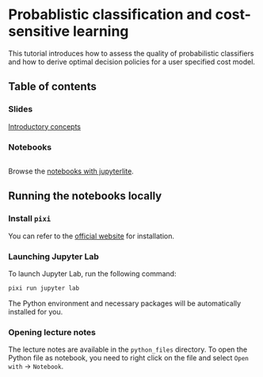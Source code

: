 # Probablistic classification and cost-sensitive learning

This tutorial introduces how to assess the quality of probabilistic classifiers
and how to derive optimal decision policies for a user specified cost model.

## Table of contents

### Slides

[Introductory concepts](https://docs.google.com/presentation/d/1EW3alaVuUKzk8aCWONxpBQQ1LqCmFHNixIwbnfgjuSA/edit?usp=sharing)

### Notebooks

```{tableofcontents}
```

Browse the [notebooks with jupyterlite](/jupyterlite).

## Running the notebooks locally

### Install `pixi`

You can refer to the [official website](https://pixi.sh/latest/#installation) for
installation.

### Launching Jupyter Lab

To launch Jupyter Lab, run the following command:

```bash
pixi run jupyter lab
```

The Python environment and necessary packages will be automatically installed for you.

### Opening lecture notes

The lecture notes are available in the `python_files` directory. To open the Python
file as notebook, you need to right click on the file and select
`Open with` -> `Notebook`.

